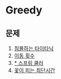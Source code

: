 # Greedy

## 문제
1. [침몰하는 타이타닉](https://github.com/malvr00/Java-algorithm/tree/master/lecture2/stap4/stap5-1)
2. [이동 횟수](https://github.com/malvr00/Java-algorithm/tree/master/lecture2/stap4/stap5-2)
3. [* 스프링 쿨러](https://github.com/malvr00/Java-algorithm/tree/master/lecture2/stap4/stap5-3)
4. [꽃이 피는 최단시간](https://github.com/malvr00/Java-algorithm/tree/master/lecture2/stap4/stap5-4)
